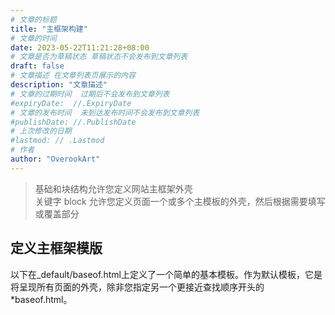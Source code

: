 ```yaml
---
# 文章的标题
title: "主框架构建"
# 文章的时间
date: 2023-05-22T11:21:28+08:00
# 文章是否为草稿状态 草稿状态不会发布到文章列表
draft: false
# 文章描述 在文章列表页展示的内容
description: "文章描述"
# 文章的过期时间  过期后不会发布到文章列表
#expiryDate:  //.ExpiryDate
# 文章的发布时间  未到达发布时间不会发布到文章列表
#publishDate: //.PublishDate
# 上次修改的日期
#lastmod: // .Lastmod
# 作者
author: "OverookArt"
---
```


> 基础和块结构允许您定义网站主框架外壳  
> 关键字 block 允许您定义页面一个或多个主模板的外壳，然后根据需要填写或覆盖部分  

## 定义主框架模版  

以下在_default/baseof.html上定义了一个简单的基本模板。作为默认模板，它是将呈现所有页面的外壳，除非您指定另一个更接近查找顺序开头的*baseof.html。  

``` html

```